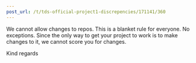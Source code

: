 ```yaml
---
post_url: /t/tds-official-project1-discrepencies/171141/360
---
```

We cannot allow changes to repos. This is a blanket rule for everyone. No exceptions. Since the only way to get your project to work is to make changes to it, we cannot score you for changes.

Kind regards